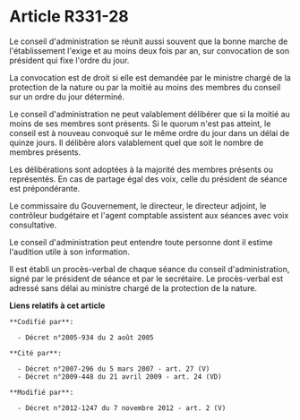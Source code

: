 # Article R331-28

Le conseil d'administration se réunit aussi souvent que la bonne marche de l'établissement l'exige et au moins deux fois par
an, sur convocation de son président qui fixe l'ordre du jour. 

La convocation est de droit si elle est demandée par le ministre chargé de la protection de la nature ou par la moitié au
moins des membres du conseil sur un ordre du jour déterminé. 

Le conseil d'administration ne peut valablement délibérer que si la moitié au moins de ses membres sont présents. Si le
quorum n'est pas atteint, le conseil est à nouveau convoqué sur le même ordre du jour dans un délai de quinze jours. Il
délibère alors valablement quel que soit le nombre de membres présents. 

Les délibérations sont adoptées à la majorité des membres présents ou représentés. En cas de partage égal des voix, celle du
président de séance est prépondérante. 

Le commissaire du Gouvernement, le directeur, le directeur adjoint, le        contrôleur budgétaire et l'agent comptable
assistent aux séances avec voix consultative. 

Le conseil d'administration peut entendre toute personne dont il estime l'audition utile à son information. 

Il est établi un procès-verbal de chaque séance du conseil d'administration, signé par le président de séance et par le
secrétaire. Le procès-verbal est adressé sans délai au ministre chargé de la protection de la nature.

**Liens relatifs à cet article**

	**Codifié par**:

	  - Décret n°2005-934 du 2 août 2005

	**Cité par**:

	  - Décret n°2007-296 du 5 mars 2007 - art. 27 (V)
	  - Décret n°2009-448 du 21 avril 2009 - art. 24 (VD)

	**Modifié par**:

	  - Décret n°2012-1247 du 7 novembre 2012 - art. 2 (V)
